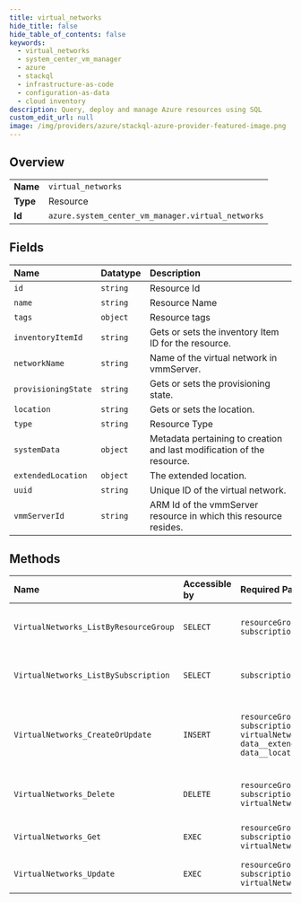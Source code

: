 ```yaml
---
title: virtual_networks
hide_title: false
hide_table_of_contents: false
keywords:
  - virtual_networks
  - system_center_vm_manager
  - azure    
  - stackql
  - infrastructure-as-code
  - configuration-as-data
  - cloud inventory
description: Query, deploy and manage Azure resources using SQL
custom_edit_url: null
image: /img/providers/azure/stackql-azure-provider-featured-image.png
---
```

  
    

## Overview
<table><tbody>
<tr><td><b>Name</b></td><td><code>virtual_networks</code></td></tr>
<tr><td><b>Type</b></td><td>Resource</td></tr>
<tr><td><b>Id</b></td><td><code>azure.system_center_vm_manager.virtual_networks</code></td></tr>
</tbody></table>

## Fields
| Name | Datatype | Description |
|:-----|:---------|:------------|
| `id` | `string` | Resource Id |
| `name` | `string` | Resource Name |
| `tags` | `object` | Resource tags |
| `inventoryItemId` | `string` | Gets or sets the inventory Item ID for the resource. |
| `networkName` | `string` | Name of the virtual network in vmmServer. |
| `provisioningState` | `string` | Gets or sets the provisioning state. |
| `location` | `string` | Gets or sets the location. |
| `type` | `string` | Resource Type |
| `systemData` | `object` | Metadata pertaining to creation and last modification of the resource. |
| `extendedLocation` | `object` | The extended location. |
| `uuid` | `string` | Unique ID of the virtual network. |
| `vmmServerId` | `string` | ARM Id of the vmmServer resource in which this resource resides. |
## Methods
| Name | Accessible by | Required Params | Description |
|:-----|:--------------|:----------------|:------------|
| `VirtualNetworks_ListByResourceGroup` | `SELECT` | `resourceGroupName, subscriptionId` | List of VirtualNetworks in a resource group. |
| `VirtualNetworks_ListBySubscription` | `SELECT` | `subscriptionId` | List of VirtualNetworks in a subscription. |
| `VirtualNetworks_CreateOrUpdate` | `INSERT` | `resourceGroupName, subscriptionId, virtualNetworkName, data__extendedLocation, data__location` | Onboards the ScVmm virtual network as an Azure virtual network resource. |
| `VirtualNetworks_Delete` | `DELETE` | `resourceGroupName, subscriptionId, virtualNetworkName` | Deregisters the ScVmm virtual network from Azure. |
| `VirtualNetworks_Get` | `EXEC` | `resourceGroupName, subscriptionId, virtualNetworkName` | Implements VirtualNetwork GET method. |
| `VirtualNetworks_Update` | `EXEC` | `resourceGroupName, subscriptionId, virtualNetworkName` | Updates the VirtualNetworks resource. |
